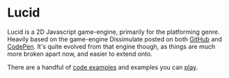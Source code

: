 # Lucid

Lucid is a 2D Javascript game-engine, primarily for the platforming genre. Heavily based on the game-engine Dissimulate posted on both [GitHub](https://github.com/dissimulate/Clarity) and [CodePen](https://codepen.io/dissimulate/pen/CqIxk). It's quite evolved from that engine though, as things are much more broken apart now, and easier to extend onto.

There are a handful of [code examples](https://github.com/dinubs/lucid) and examples you can [play](https://lucid.dinubs.now.sh).
